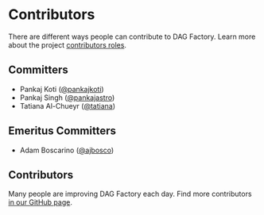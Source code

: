 # Contributors

There are different ways people can contribute to DAG Factory.
Learn more about the project [contributors roles](roles.md).

## Committers

* Pankaj Koti ([@pankajkoti](https://github.com/pankajkoti))
* Pankaj Singh ([@pankajastro](https://github.com/pankajastro))
* Tatiana Al-Chueyr ([@tatiana](https://github.com/tatiana))

## Emeritus Committers

* Adam Boscarino ([@ajbosco](https://github.com/ajbosco))

## Contributors

Many people are improving DAG Factory each day.
Find more contributors [in our GitHub page](https://github.com/astronomer/dag-factory/graphs/contributors).

